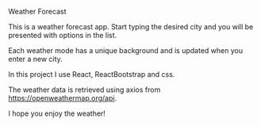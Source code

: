 Weather Forecast

This is a weather forecast app.
Start typing the desired city and you will be presented with options in the list.

Each weather mode has a unique background and is updated when you enter a new city.

In this project I use React, ReactBootstrap and css.

The weather data is retrieved using axios from https://openweathermap.org/api.

I hope you enjoy the weather!
